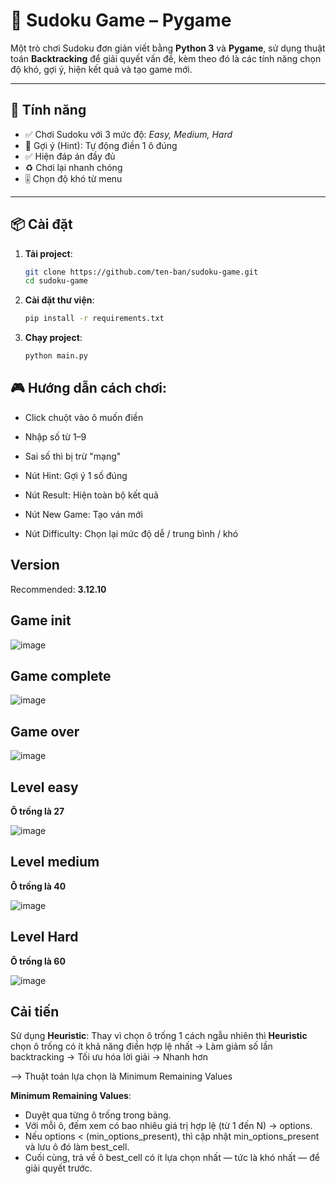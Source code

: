 # 🧩 Sudoku Game – Pygame

Một trò chơi Sudoku đơn giản viết bằng **Python 3** và **Pygame**, sử dụng thuật toán **Backtracking** để giải quyết vấn đề, kèm theo đó là các tính năng chọn độ khó, gợi ý, hiện kết quả và tạo game mới.

---

## 🚀 Tính năng

- ✅ Chơi Sudoku với 3 mức độ: *Easy, Medium, Hard*
- 🧠 Gợi ý (Hint): Tự động điền 1 ô đúng
- ✅ Hiện đáp án đầy đủ
- ♻️ Chơi lại nhanh chóng
- 🎚 Chọn độ khó từ menu

---

## 📦 Cài đặt

1. **Tải project**:
   ```bash
   git clone https://github.com/ten-ban/sudoku-game.git
   cd sudoku-game
2. **Cài đặt thư viện**:
   ```bash
   pip install -r requirements.txt
3. **Chạy project**:
   ```bash
   python main.py
   
## 🎮 Hướng dẫn cách chơi:

   - Click chuột vào ô muốn điền
   
   - Nhập số từ 1–9
   
   - Sai số thì bị trừ "mạng"
   
   - Nút Hint: Gợi ý 1 số đúng
   
   - Nút Result: Hiện toàn bộ kết quả
   
   - Nút New Game: Tạo ván mới
   
   - Nút Difficulty: Chọn lại mức độ dễ / trung bình / khó


## Version

Recommended: **3.12.10**

## Game init

![image](https://github.com/user-attachments/assets/ec6a94ea-f105-454d-b26a-8d5c1bda8104)

## Game complete

![image](https://github.com/user-attachments/assets/4801b566-a2cf-4f15-a84a-db51a8dc5f86)

## Game over

![image](https://github.com/user-attachments/assets/bf00490d-1081-45a6-b429-674c97279961)

## Level easy
**Ô trống là 27**

![image](https://github.com/user-attachments/assets/5dd1addd-8ab6-4215-a435-f655c7956d7f)

## Level medium
**Ô trống là 40**

![image](https://github.com/user-attachments/assets/afdbff58-65a1-4095-bde7-764ca39c4f31)


## Level Hard
**Ô trống là 60**

![image](https://github.com/user-attachments/assets/47008c96-49d5-45ad-9f94-fd1bc0b01859)

## Cải tiến
Sử dụng **Heuristic**:
Thay vì chọn ô trống 1 cách ngẫu nhiên thì **Heuristic** chọn ô trống có ít khả năng điền hợp lệ nhất
-> Làm giảm số lần backtracking
-> Tối ưu hóa lời giải 
-> Nhanh hơn

--> Thuật toán lựa chọn là Minimum Remaining Values

**Minimum Remaining Values**:
- Duyệt qua từng ô trống trong bảng.
- Với mỗi ô, đếm xem có bao nhiêu giá trị hợp lệ (từ 1 đến N) -> options.
- Nếu options < (min_options_present), thì cập nhật min_options_present và lưu ô đó làm best_cell.
- Cuối cùng, trả về ô best_cell có ít lựa chọn nhất — tức là khó nhất — để giải quyết trước.
